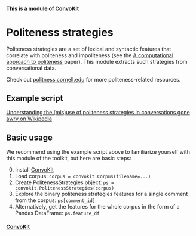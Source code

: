 #### This is a module of [ConvoKit](http://convokit.cornell.edu/)

# Politeness strategies
Politeness strategies are a set of lexical and syntactic features that correlate with politeness and impoliteness (see the [A computational approach to politeness](https://www.cs.cornell.edu/~cristian/Politeness.html) paper).  This module extracts such strategies from conversational data.

Check out [politness.cornell.edu](http://politeness.cornell.edu/) for more politeness-related resources.

## Example script
[Understanding the (mis)use of politeness strategies in conversations gone awry on Wikipedia](https://github.com/CornellNLP/Cornell-Conversational-Analysis-Toolkit/blob/master/examples/conversations-gone-awry/Conversations%20Gone%20Awry%20Prediction.ipynb)

## Basic usage

We recommend using the example script above to familiarize yourself with this module of the toolkit, but here are basic steps:

0. Install [ConvoKit](http://convokit.cornell.edu/)
1. Load corpus: `corpus = convokit.Corpus(filename=...)`
2. Create PolitenessStrategies object: `ps = convokit.PolitenessStrategies(corpus)`
3. Explore the binary politeness strategies features for a single comment from the corpus: `ps[comment_id]`
4. Alternatively, get the features for the whole corpus in the form of a Pandas DataFrame: `ps.feature_df`

#### [ConvoKit](http://convokit.cornell.edu/)
